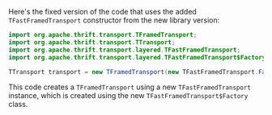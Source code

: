 Here's the fixed version of the code that uses the added `TFastFramedTransport` constructor from the new library version:

```java
import org.apache.thrift.transport.TFramedTransport;
import org.apache.thrift.transport.TTransport;
import org.apache.thrift.transport.layered.TFastFramedTransport;
import org.apache.thrift.transport.layered.TFastFramedTransport$Factory;

TTransport transport = new TFramedTransport(new TFastFramedTransport.Factory().getTransport(new TTransport()));
```

This code creates a `TFramedTransport` using a new `TFastFramedTransport` instance, which is created using the new `TFastFramedTransport$Factory` class.